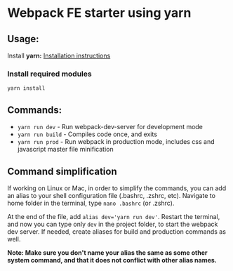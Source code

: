 # Webpack FE starter using yarn  

## Usage:  
Install **yarn:** [Installation instructions](https://yarnpkg.com/en/docs/install)

### Install required modules  
```
yarn install
```

## Commands:
* ```yarn run dev``` - Run webpack-dev-server for development mode
* ```yarn run build``` - Compiles code once, and exits
* ```yarn run prod``` - Run webpack in production mode, includes css and javascript master file minification

## Command simplification
If working on Linux or Mac, in order to simplify the commands, you can add an alias to your shell configuration file (.bashrc, .zshrc, etc). Navigate to home folder in the terminal, type ```nano .bashrc``` (or .zshrc).

At the end of the file, add ```alias dev='yarn run dev'```. Restart the terminal, and now you can type only ```dev``` in the project folder, to start the webpack dev server. If needed, create aliases for build and production commands as well.

**Note: Make sure you don't name your alias the same as some other system command, and that it does not conflict with other alias names.**
